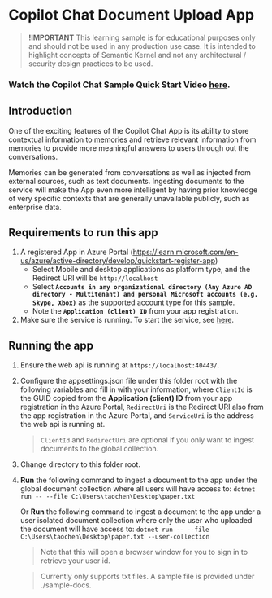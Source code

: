 ﻿# Copilot Chat Document Upload App

> **!IMPORTANT**
> This learning sample is for educational purposes only and should not be used in any
> production use case. It is intended to highlight concepts of Semantic Kernel and not
> any architectural / security design practices to be used.

### Watch the Copilot Chat Sample Quick Start Video [here](https://aka.ms/SK-Copilotchat-video).

## Introduction

One of the exciting features of the Copilot Chat App is its ability to store contextual information
to [memories](https://github.com/microsoft/semantic-kernel/blob/main/docs/EMBEDDINGS.md) and retrieve
relevant information from memories to provide more meaningful answers to users through out the conversations.

Memories can be generated from conversations as well as injected from external sources, such as text documents.
Ingesting documents to the service will make the App even more intelligent by having prior knowledge of very
specific contexts that are generally unavailable publicly, such as enterprise data.

## Requirements to run this app
1. A registered App in Azure Portal (https://learn.microsoft.com/en-us/azure/active-directory/develop/quickstart-register-app)
   - Select Mobile and desktop applications as platform type, and the Redirect URI will be `http://localhost`
   - Select **`Accounts in any organizational directory (Any Azure AD directory - Multitenant)
     and personal Microsoft accounts (e.g. Skype, Xbox)`** as the supported account
     type for this sample.
   - Note the **`Application (client) ID`** from your app registration.
2. Make sure the service is running. To start the service, see [here](../webapi/README.md).

## Running the app
1. Ensure the web api is running at `https://localhost:40443/`.
2. Configure the appsettings.json file under this folder root with the following variables and fill
   in with your information, where
   `ClientId` is the GUID copied from the **Application (client) ID** from your app registration in the Azure Portal,
   `RedirectUri` is the Redirect URI also from the app registration in the Azure Portal, and
   `ServiceUri` is the address the web api is running at.

   > `ClientId` and `RedirectUri` are optional if you only want to ingest documents to the global collection.
3. Change directory to this folder root.
4. **Run** the following command to ingest a document to the app under the global document collection where
   all users will have access to:
   `dotnet run -- --file C:\Users\taochen\Desktop\paper.txt`
   
   Or **Run** the following command to ingest a document to the app under a user isolated document collection where
   only the user who uploaded the document will have access to:
   `dotnet run -- --file C:\Users\taochen\Desktop\paper.txt --user-collection`

   > Note that this will open a browser window for you to sign in to retrieve your user id. 

   > Currently only supports txt files. A sample file is provided under ./sample-docs.